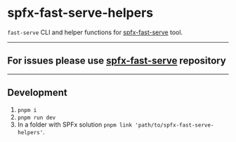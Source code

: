# spfx-fast-serve-helpers

`fast-serve` CLI and helper functions for [spfx-fast-serve](https://github.com/s-KaiNet/spfx-fast-serve) tool.

-----

## For issues please use [spfx-fast-serve](https://github.com/s-KaiNet/spfx-fast-serve/issues) repository

-----

## Development

1. `pnpm i`
2. `pnpm run dev`
3. In a folder with SPFx solution `pnpm link 'path/to/spfx-fast-serve-helpers'`.
